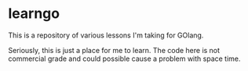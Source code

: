 # learngo

This is a repository of various lessons I'm taking for GOlang.

Seriously, this is just a place for me to learn. The code here
is not commercial grade and could possible cause a problem 
with space time.
